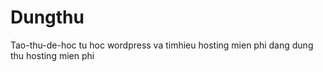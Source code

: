 # Dungthu
Tao-thu-de-hoc
tu hoc wordpress va timhieu hosting mien phi
dang dung thu hosting mien phi
